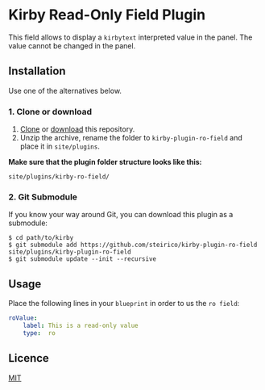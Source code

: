 # Kirby Read-Only Field Plugin
This field allows to display a `kirbytext` interpreted value in the panel. The value cannot be changed in the panel.

## Installation
Use one of the alternatives below.

### 1. Clone or download

1. [Clone](https://github.com/steirico/kirby-plugin-ro-field.git) or [download](https://github.com/steirico/kirby-plugin-ro-field/archive/master.zip)  this repository.
2. Unzip the archive, rename the folder to `kirby-plugin-ro-field` and place it in `site/plugins`.

**Make sure that the plugin folder structure looks like this:**

```
site/plugins/kirby-ro-field/
```

### 2. Git Submodule

If you know your way around Git, you can download this plugin as a submodule:

```
$ cd path/to/kirby
$ git submodule add https://github.com/steirico/kirby-plugin-ro-field site/plugins/kirby-plugin-ro-field
$ git submodule update --init --recursive
```
## Usage
Place the following lines in your `blueprint` in order to us the `ro field`:

```yaml
roValue:
    label: This is a read-only value
    type:  ro
```

## Licence
[MIT](https://opensource.org/licenses/MIT)
